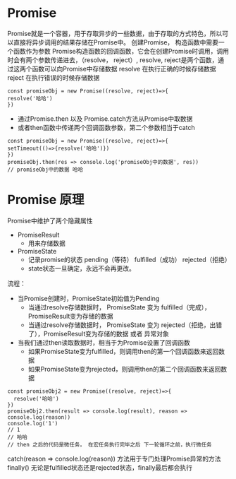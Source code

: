 # Promise
Promise就是一个容器，用于存取异步的一些数据，由于存取的方式特色，所以可以直接将异步调用的结果存储在Promise中。
创建Promise， 构造函数中需要一个函数作为参数
Promise构造函数的回调函数，它会在创建Promise时调用，调用时会有两个参数传递进去，（resolve， reject）, resolve, reject是两个函数，通过这两个函数可以向Promise中存储数据
resolve 在执行正确的时候存储数据
reject 在执行错误的时候存储数据
```
const promiseObj = new Promise((resolve, reject)=>{
resolve('哈哈')
})
```
- 通过Promise.then 以及 Promise.catch方法从Promise中取数据
- 或者then函数中传递两个回调函数参数，第二个参数相当于catch
```
const promiseObj = new Promise((resolve, reject)=>{
setTimeout(()=>{resolve('哈哈')})
})
promiseObj.then(res => console.log('promiseObj中的数据', res))
// promiseObj中的数据 哈哈
```

# Promise 原理
Promise中维护了两个隐藏属性
- PromiseResult
  - 用来存储数据
- PromiseState
  - 记录promise的状态  pending（等待） fulfilled（成功） rejected（拒绝）
  - state状态一旦确定，永远不会再更改。

流程：
  - 当Promise创建时，PromiseState初始值为Pending
    - 当通过resolve存储数据时， PromiseState 变为 fulfilled（完成），PromiseResult变为存储的数据
    - 当通过resolve存储数据时， PromiseState 变为 rejected（拒绝，出错了），PromiseResult变为存储的数据 或者 异常对象
  - 当我们通过then读取数据时，相当于为Promise设置了回调函数
    - 如果PromiseState变为fulfilled，则调用then的第一个回调函数来返回数据
    - 如果PromiseState变为rejected，则调用then的第二个回调函数来返回数据
```
const promiseObj2 = new Promise((resolve, reject)=>{
  resolve('哈哈')
})
promiseObj2.then(result => console.log(result), reason => console.log(reason))
console.log('1')
// 1 
// 哈哈
// then 之后的代码是微任务， 在宏任务执行完毕之后 下一轮循环之前，执行微任务
```
catch(reason => console.log(reason)) 方法用于专门处理Promise异常的方法
finally() 无论是fulfilled状态还是rejected状态，finally最后都会执行